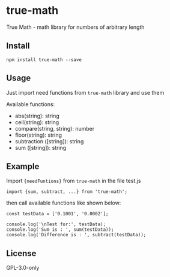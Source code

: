 # true-math
True Math - math library for numbers of arbitrary length

## Install
```
npm install true-math --save
```

## Usage

Just import need functions from `true-math` library and use them

Available functions:
* abs(string): string
* ceil(string): string
* compare(string, string): number
* floor(string): string
* subtraction ([string]): string
* sum ([string]): string

## Example

Import `{needFuntions}` from `true-math` in the file test.js

```
import {sum, subtract, ...} from 'true-math';
```

then call available functions like shown below:

```
const testData = ['0.1001', '0.0002'];

console.log('\nTest for:', testData);
console.log('Sum is : ', sum(testData));
console.log('Difference is : ', subtract(testData));

```

## License
GPL-3.0-only



